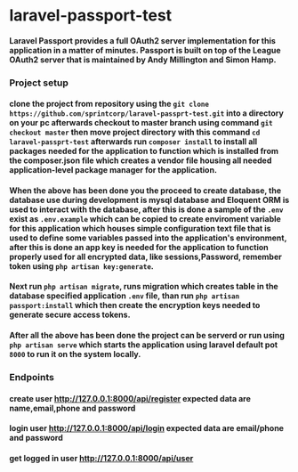 # laravel-passport-test
#### Laravel Passport provides a full OAuth2 server implementation for this application in a matter of minutes. Passport is built on top of the League OAuth2 server that is maintained by Andy Millington and Simon Hamp.
### Project setup

#### clone the project from repository using the `git clone https://github.com/sprintcorp/laravel-passprt-test.git` into a directory on your pc  afterwards checkout to master branch using command `git checkout master` then move project directory with this command `cd laravel-passprt-test` afterwards run `composer install` to install all packages needed for the application to function which is installed from the composer.json file which creates a vendor file housing all needed application-level package manager for the application.
#### When the above has been done you the proceed to create database, the database use during development is mysql database and Eloquent ORM is used to interact with the database, after this is done a sample of the `.env` exist as `.env.example` which can be copied to create enviroment variable for this application which houses simple configuration text file that is used to define some variables passed into the application's environment, after this is done an app key is needed for the application to function properly used for all encrypted data, like sessions,Password, remember token using `php artisan key:generate`.
#### Next run `php artisan migrate`, runs migration which creates table in the database specified application `.env` file, than run `php artisan passport:install` which then create the encryption keys needed to generate secure access tokens.
#### After all the above has been done the project can be serverd or run using `php artisan serve` which starts the application using laravel default pot `8000` to run it on the system locally.
### Endpoints
#### create user http://127.0.0.1:8000/api/register expected data are name,email,phone and password
#### login user http://127.0.0.1:8000/api/login expected data are email/phone and password
#### get logged in user http://127.0.0.1:8000/api/user

